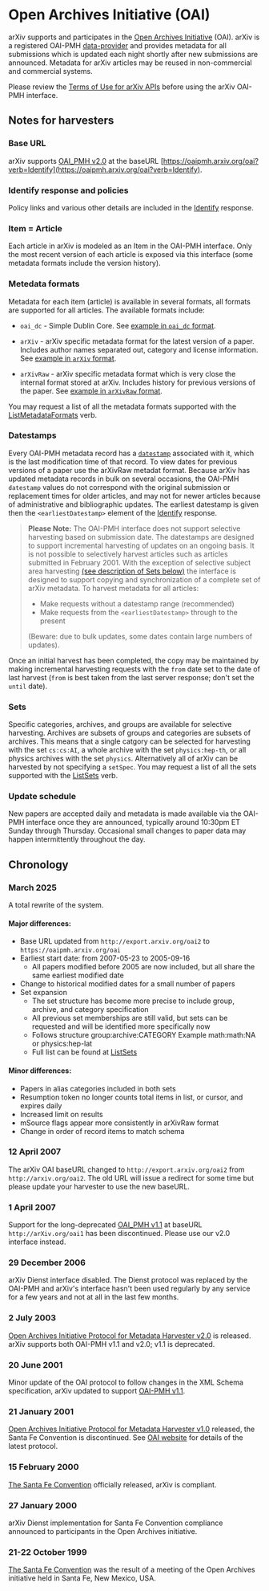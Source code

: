 # Open Archives Initiative (OAI)

arXiv supports and participates in the [Open Archives Initiative](http://www.openarchives.org/) (OAI). arXiv is a registered OAI-PMH [data-provider](http://www.openarchives.org/Register/BrowseSites.pl) and provides metadata for all submissions which is updated each night shortly after new submissions are announced. Metadata for arXiv articles may be reused in non-commercial and commercial systems.

Please review the [Terms of Use for arXiv APIs](../../help/api/tou.md) before using the
arXiv OAI-PMH interface.

## Notes for harvesters

### Base URL

arXiv supports [OAI\_PMH v2.0](http://www.openarchives.org/OAI/2.0/openarchivesprotocol.htm) at the baseURL [https://oaipmh.arxiv.org/oai?verb=Identify](https://oaipmh.arxiv.org/oai?verb=Identify).

### Identify response and policies

Policy links and various other details are included in the [Identify](https://oaipmh.arxiv.org/oai?verb=Identify) response.

### Item = Article

Each article in arXiv is modeled as an Item in the OAI-PMH interface. Only the most recent version of each article is exposed via this interface (some metadata formats include the version history).

### Metedata formats

Metadata for each item (article) is available in several formats, all formats are supported for all articles. The available formats include:

- `oai_dc` - Simple Dublin Core. See [example in `oai_dc` format](https://oaipmh.arxiv.org/oai?verb=GetRecord&identifier=oai:arXiv.org:0804.2273&metadataPrefix=oai_dc).

-  `arXiv` - arXiv specific metadata format for the latest version of a paper. Includes author names separated out, category and license information. See [example in `arXiv` format](https://oaipmh.arxiv.org/oai?verb=GetRecord&identifier=oai:arXiv.org:0804.2273&metadataPrefix=arXiv).

- `arXivRaw` - arXiv specific metadata format which is very close the internal format stored at arXiv. Includes history for previous versions of the paper. See [example in `arXivRaw` format](https://oaipmh.arxiv.org/oai?verb=GetRecord&identifier=oai:arXiv.org:0804.2273&metadataPrefix=arXivRaw).

You may request a list of all the metadata formats supported with the [ListMetadataFormats](https://oaipmh.arxiv.org/oai?verb=ListMetadataFormats) verb.

### Datestamps

Every OAI-PMH metadata record has a [`datestamp`](http://www.openarchives.org/OAI/2.0/openarchivesprotocol.htm#Datestamp) associated with it, which is the last modification time of that record. To view dates for previous versions of a paper use the arXivRaw metadat format. Because arXiv has updated metadata records in bulk on several occasions, the OAI-PMH `datestamp` values do not correspond with the original submission or replacement times for older articles, and may not for newer articles because of administrative and bibliographic updates. The earliest datestamp is given then the `<earliestDatestamp>` element of the [Identify](http://oaipmh.arxiv.org/oai?verb=Identify) response.

>**Please Note:** The OAI-PMH interface does not support selective harvesting based on submission date. The datestamps are designed to support incremental harvesting of updates on an ongoing basis. It is not possible to selectively harvest articles such as articles submitted in February 2001. With the exception of selective subject area harvesting [(see description of Sets below)](###Sets) the interface is designed to support copying and synchronization of a complete set of arXiv metadata. To harvest metadata for all articles:  
>
>	- Make requests without a datestamp range (recommended)  
>	- Make requests from the `<earliestDatestamp>` through to the present  
>
>(Beware: due to bulk updates, some dates contain large numbers of updates).

Once an initial harvest has been completed, the copy may be maintained by making incremental harvesting requests with the `from` date set to the date of last harvest (`from` is best taken from the last server response; don't set the `until` date).

### Sets

Specific categories, archives, and groups are available for selective harvesting. Archives are subsets of groups and categories are subsets of archives. This means that a single catgory can be selected for harvesting with the set `cs:cs:AI`, a whole archive with the set `physics:hep-th`, or all physics archives with the set `physics`. Alternatively all of arXiv can be harvested by not specifying a `setSpec`. You may request a list of all the sets supported with the [ListSets](https://oaipmh.arxiv.org/oai?verb=ListSets) verb.

### Update schedule

New papers are accepted daily and metadata is made available via the OAI-PMH interface once they are announced, typically around 10:30pm ET Sunday through Thursday. Occasional small changes to paper data may happen intermittently throughout the day. 

## Chronology

### March 2025

A total rewrite of the system.

#### Major differences:

- Base URL  updated from `http://export.arxiv.org/oai2` to `https://oaipmh.arxiv.org/oai`
- Earliest start date: from 2007-05-23 to 2005-09-16
	- All papers modified before 2005 are now included, but all share the same earliest modified date
- Change to historical modified dates for a small number of papers
- Set expansion
	- The set structure has become more precise to include group, archive, and category specification
	- All previous set memberships are still valid, but sets can be requested and will be identified more specifically now
	- Follows structure group:archive:CATEGORY Example math:math:NA or physics:hep-lat
	- Full list can be found at [ListSets](https://oaipmh.arxiv.org/oai?verb=ListSets)
    
#### Minor differences:

- Papers in alias categories included in both sets
- Resumption token no longer counts total items in list, or cursor, and expires daily
- Increased limit on results
- mSource flags appear more consistently in arXivRaw format
- Change in order of record items to match schema

### 12 April 2007

The arXiv OAI baseURL changed to `http://export.arxiv.org/oai2` from `http://arxiv.org/oai2`. The old URL will issue a redirect for some time but please update your harvester to use the new baseURL.

### 1 April 2007

Support for the long-deprecated [OAI\_PMH v1.1](http://www.openarchives.org/OAI/2.0/openarchivesprotocol.htm) at baseURL `http://arXiv.org/oai1` has been discontinued. Please use our v2.0 interface instead.

### 29 December 2006

arXiv Dienst interface disabled. The Dienst protocol was replaced by the OAI-PMH and arXiv's interface hasn't been used regularly by any service for a few years and not at all in the last few months.

### 2 July 2003

[Open Archives Initiative Protocol for Metadata Harvester v2.0](http://www.openarchives.org/OAI/2.0/openarchivesprotocol.htm) is released. arXiv supports both OAI-PMH v1.1 and v2.0; v1.1 is deprecated.

### 20 June 2001

Minor update of the OAI protocol to follow changes in the XML Schema specification, arXiv updated to support [OAI-PMH v1.1](http://www.openarchives.org/OAI/1.1/openarchivesprotocol.htm).

### 21 January 2001

[Open Archives Initiative Protocol for Metadata Harvester v1.0](http://www.openarchives.org/OAI/1.0/openarchivesprotocol.htm) released, the Santa Fe Convention is discontinued. See [OAI website](http://www.openarchives.org/) for details of the latest protocol.

### 15 February 2000

[The Santa Fe Convention](http://www.openarchives.org/sfc/sfc_entry.htm) officially released, arXiv is compliant.

### 27 January 2000

arXiv Dienst implementation for Santa Fe Convention compliance announced to participants in the Open Archives initiative.

### 21-22 October 1999

[The Santa Fe Convention](http://www.openarchives.org/sfc/sfc_entry.htm) was the result of a meeting of the Open Archives initiative held in Santa Fe, New Mexico, USA.
